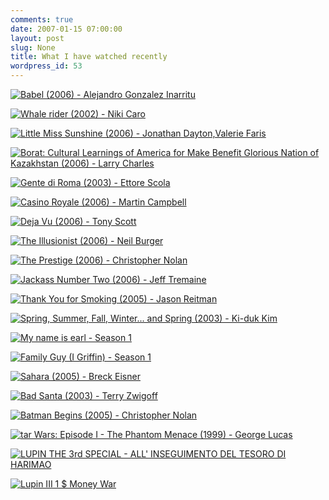 ```yaml
---
comments: true
date: 2007-01-15 07:00:00
layout: post
slug: None
title: What I have watched recently
wordpress_id: 53
---
```


[![Babel (2006) - Alejandro Gonzalez Inarritu](/images/posts/films/babel.jpg)](http://www.imdb.com/title/tt0449467/)

[![Whale rider (2002) - Niki Caro](/images/posts/films/whalerider.jpg)](http://www.imdb.com/title/tt0298228/)

[![Little Miss Sunshine (2006) - Jonathan Dayton,Valerie Faris](/images/posts/films/litttlemisssunshine.jpg)](http://www.imdb.com/title/tt0449059/)

[![Borat: Cultural Learnings of America for Make Benefit Glorious Nation of Kazakhstan (2006) - Larry Charles](/images/posts/films/borat.jpg)](http://www.imdb.com/title/tt0443453)

[![Gente di Roma (2003) - Ettore Scola](/images/posts/films/gentediroma.jpg)](http://www.imdb.com/title/tt0382711)

[![Casino Royale (2006) - Martin Campbell](/images/posts/films/casinoroyale.jpg)](http://www.imdb.com/title/tt0381061)

[![Deja Vu (2006) - Tony Scott](/images/posts/films/dejavu.jpg)](http://www.imdb.com/title/tt0453467)

[![The Illusionist (2006) - Neil Burger](/images/posts/films/theillusionist.jpg)](http://www.imdb.com/title/tt0443543/)

[![The Prestige (2006) - Christopher Nolan](/images/posts/films/prestige.jpg)](http://www.imdb.com/title/tt0482571/)

[![Jackass Number Two (2006) - Jeff Tremaine](/images/posts/films/jackassnumbertwo.jpg)](http://www.imdb.com/title/tt0493430/)

[![Thank You for Smoking (2005) - Jason Reitman](/images/posts/films/thankyouforsmoking.jpg)](http://www.imdb.com/title/tt0427944/)

[![Spring, Summer, Fall, Winter... and Spring (2003) - Ki-duk Kim](/images/posts/films/primaveraestate.jpg)](http://www.imdb.com/title/tt0374546/)

[![My name is earl - Season 1](/images/posts/films/mynameisearlseason1.jpg)](http://www.imdb.com/title/tt0460091/)

[![Family Guy (I Griffin) - Season 1](/images/posts/films/familyguyseason1.jpg)](http://www.imdb.com/title/tt0182576/)

[![Sahara (2005) - Breck Eisner](/images/posts/films/sahara.jpg)](http://imdb.com/title/tt0318649/)

[![Bad Santa (2003) - Terry Zwigoff](/images/posts/films/badsanta.jpg)](http://imdb.com/title/tt0307987/)

[![Batman Begins (2005) - Christopher Nolan](/images/posts/films/batmanbegins.jpg)](http://imdb.com/title/tt0372784/)

[![tar Wars: Episode I - The Phantom Menace (1999) - George Lucas](/images/posts/films/starwarsepisodeonethephantommenace.jpg)](http://imdb.com/title/tt0120915/)

[![LUPIN THE 3rd SPECIAL - ALL' INSEGUIMENTO DEL TESORO DI HARIMAO](/images/posts/films/lupinIIIallinseguimentodeltesorodiharimao.jpg)](http://www.dvd.it/page/dett/arti/188270/nv/DVD/lupin_the_3rd_special_-_all'_inseguimento_del_tesoro_di_harimao.html)

[![Lupin III 1 $ Money War](/images/posts/films/lupinIIIonedollarmoneywar.jpg)](http://www.sinet.it/baroncelli/anime/lupin_mov14.htm)

